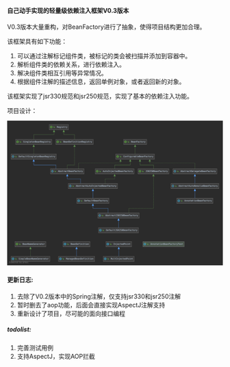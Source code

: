 #### 自己动手实现的轻量级依赖注入框架V0.3版本

V0.3版本大量重构，对BeanFactory进行了抽象，使得项目结构更加合理。

该框架具有如下功能：
1. 可以通过注解标记组件类，被标记的类会被扫描并添加到容器中。
2. 解析组件类的依赖关系，进行依赖注入。
3. 解决组件类相互引用等异常情况。
4. 根据组件注解的描述信息，返回单例对象，或者返回新的对象。

该框架实现了jsr330规范和jsr250规范，实现了基本的依赖注入功能。

项目设计：

![design](images/design.png)

#### 更新日志:

1. 去除了V0.2版本中的Spring注解，仅支持jsr330和jsr250注解
2. 暂时删去了aop功能，后面会直接实现AspectJ注解支持
3. 重新设计了项目，尽可能的面向接口编程

##### todolist:
1. 完善测试用例
2. 支持AspectJ，实现AOP拦截

